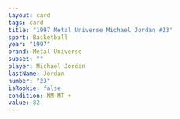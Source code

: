 ```yaml
---
layout: card
tags: card
title: "1997 Metal Universe Michael Jordan #23"
sport: Basketball
year: "1997"
brand: Metal Universe
subset: ""
player: Michael Jordan
lastName: Jordan
number: "23"
isRookie: false
condition: NM-MT +
value: 82
---
```

